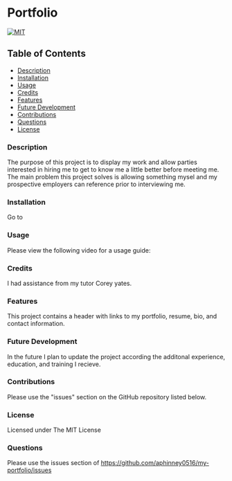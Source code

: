 # Portfolio
[![MIT](https://img.shields.io/badge/license-MIT-blue)](https://opensource.org/licenses/MIT)

## Table of Contents
- [Description](#description)
- [Installation](#installation)
- [Usage](#usage)
- [Credits](#credits)
- [Features](#features)
- [Future Development](#futureDev)
- [Contributions](#contributions)
- [Questions](#questions)
- [License](#license)

### Description
The purpose of this project is to display my work and allow parties interested in hiring me to get to know me a little better before meeting me. The main problem this project solves is allowing something mysel and my prospective employers can reference prior to interviewing me.

### Installation
Go to 

### Usage
Please view the following video for a usage guide: 

### Credits
I had assistance from my tutor Corey yates.

### Features
This project contains a header with links to my portfolio, resume, bio, and contact information.

### Future Development
In the future I plan to update the project according the additonal experience, education, and training I recieve.

### Contributions
Please use the "issues" section on the GitHub repository listed below.

### License
Licensed under The MIT License

### Questions
Please use the issues section of https://github.com/aphinney0516/my-portfolio/issues
